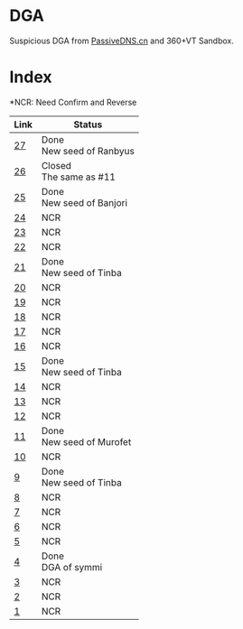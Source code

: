 # DGA
Suspicious DGA from [PassiveDNS.cn](https://passivedns.cn/) and 360+VT Sandbox.
# Index
*NCR: Need Confirm and Reverse 

Link | Status
---|---
[27](https://github.com/360netlab/DGA/issues/27) | Done<br>New seed of Ranbyus
[26](https://github.com/360netlab/DGA/issues/26) | Closed<br>The same as #11
[25](https://github.com/360netlab/DGA/issues/25) | Done<br>New seed of Banjori
[24](https://github.com/360netlab/DGA/issues/24) | NCR
[23](https://github.com/360netlab/DGA/issues/23) | NCR
[22](https://github.com/360netlab/DGA/issues/22) | NCR
[21](https://github.com/360netlab/DGA/issues/21) | Done<br>New seed of Tinba
[20](https://github.com/360netlab/DGA/issues/20) | NCR
[19](https://github.com/360netlab/DGA/issues/19) | NCR
[18](https://github.com/360netlab/DGA/issues/18) | NCR
[17](https://github.com/360netlab/DGA/issues/17) | NCR
[16](https://github.com/360netlab/DGA/issues/16) | NCR
[15](https://github.com/360netlab/DGA/issues/15) | Done<br>New seed of Tinba
[14](https://github.com/360netlab/DGA/issues/14) | NCR
[13](https://github.com/360netlab/DGA/issues/13) | NCR
[12](https://github.com/360netlab/DGA/issues/12) | NCR
[11](https://github.com/360netlab/DGA/issues/11) | Done<br>New seed of Murofet
[10](https://github.com/360netlab/DGA/issues/10) | NCR
[9](https://github.com/360netlab/DGA/issues/9) | Done<br>New seed of Tinba
[8](https://github.com/360netlab/DGA/issues/8) | NCR
[7](https://github.com/360netlab/DGA/issues/7) | NCR
[6](https://github.com/360netlab/DGA/issues/6) | NCR
[5](https://github.com/360netlab/DGA/issues/5) | NCR
[4](https://github.com/360netlab/DGA/issues/4) | Done<br> DGA of symmi
[3](https://github.com/360netlab/DGA/issues/3) | NCR
[2](https://github.com/360netlab/DGA/issues/2) | NCR
[1](https://github.com/360netlab/DGA/issues/1) | NCR
